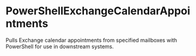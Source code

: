 # PowerShellExchangeCalendarAppointments
Pulls Exchange calendar appointments from specified mailboxes with PowerShell for use in downstream systems.
